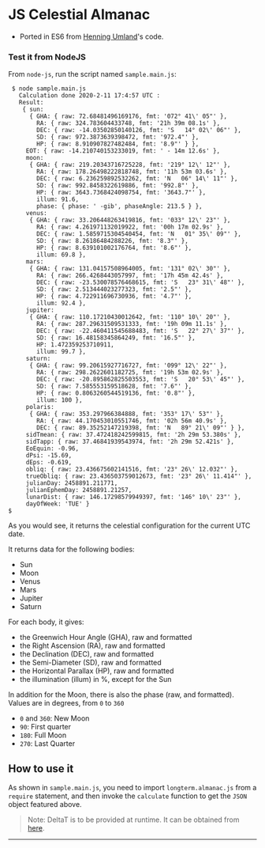 # JS Celestial Almanac
- Ported in ES6 from [Henning Umland](https://www.celnav.de/)'s code.

### Test it from NodeJS
From `node-js`, run the script named `sample.main.js`:
```
 $ node sample.main.js 
   Calculation done 2020-2-11 17:4:57 UTC :
   Result:
    { sun: 
      { GHA: { raw: 72.68481496169176, fmt: '072° 41\' 05"' },
        RA: { raw: 324.783604433748, fmt: '21h 39m 08.1s' },
        DEC: { raw: -14.03502850140126, fmt: 'S   14° 02\' 06"' },
        SD: { raw: 972.3873639398472, fmt: '972.4"' },
        HP: { raw: 8.910907827482484, fmt: '8.9"' } },
     EOT: { raw: -14.210740153233019, fmt: ' - 14m 12.6s' },
     moon: 
      { GHA: { raw: 219.20343716725228, fmt: '219° 12\' 12"' },
        RA: { raw: 178.26498222818748, fmt: '11h 53m 03.6s' },
        DEC: { raw: 6.236259892532262, fmt: 'N   06° 14\' 11"' },
        SD: { raw: 992.8458322619886, fmt: '992.8"' },
        HP: { raw: 3643.7368424098754, fmt: '3643.7"' },
        illum: 91.6,
        phase: { phase: ' -gib', phaseAngle: 213.5 } },
     venus: 
      { GHA: { raw: 33.206448263419816, fmt: '033° 12\' 23"' },
        RA: { raw: 4.261971132019922, fmt: '00h 17m 02.9s' },
        DEC: { raw: 1.5859715304540454, fmt: 'N   01° 35\' 09"' },
        SD: { raw: 8.26186484288226, fmt: '8.3"' },
        HP: { raw: 8.639101002176764, fmt: '8.6"' },
        illum: 69.8 },
     mars: 
      { GHA: { raw: 131.04157508964005, fmt: '131° 02\' 30"' },
        RA: { raw: 266.4268443057997, fmt: '17h 45m 42.4s' },
        DEC: { raw: -23.530078576468615, fmt: 'S   23° 31\' 48"' },
        SD: { raw: 2.513444023277323, fmt: '2.5"' },
        HP: { raw: 4.722911696730936, fmt: '4.7"' },
        illum: 92.4 },
     jupiter: 
      { GHA: { raw: 110.17210430012642, fmt: '110° 10\' 20"' },
        RA: { raw: 287.29631509531333, fmt: '19h 09m 11.1s' },
        DEC: { raw: -22.460411545688483, fmt: 'S   22° 27\' 37"' },
        SD: { raw: 16.48158345864249, fmt: '16.5"' },
        HP: 1.472359253710911,
        illum: 99.7 },
     saturn: 
      { GHA: { raw: 99.20615927716727, fmt: '099° 12\' 22"' },
        RA: { raw: 298.2622601182725, fmt: '19h 53m 02.9s' },
        DEC: { raw: -20.895862825503553, fmt: 'S   20° 53\' 45"' },
        SD: { raw: 7.585553159518628, fmt: '7.6"' },
        HP: { raw: 0.8063260544519136, fmt: '0.8"' },
        illum: 100 },
     polaris: 
      { GHA: { raw: 353.297966384888, fmt: '353° 17\' 53"' },
        RA: { raw: 44.170453010551746, fmt: '02h 56m 40.9s' },
        DEC: { raw: 89.35252147219398, fmt: 'N   89° 21\' 09"' } },
     sidTmean: { raw: 37.472418242599815, fmt: '2h 29m 53.380s' },
     sidTapp: { raw: 37.46841939543974, fmt: '2h 29m 52.421s' },
     EoEquin: -0.96,
     dPsi: -15.69,
     dEps: -0.619,
     obliq: { raw: 23.436675602141516, fmt: '23° 26\' 12.032"' },
     trueObliq: { raw: 23.436503759012673, fmt: '23° 26\' 11.414"' },
     julianDay: 2458891.211771,
     julianEphemDay: 2458891.21257,
     lunarDist: { raw: 146.17298579949397, fmt: '146° 10\' 23"' },
     dayOfWeek: 'TUE' }
$
```

As you would see, it returns the celestial configuration for the current UTC date.

It returns data for the following bodies:
 - Sun
 - Moon
 - Venus
 - Mars
 - Jupiter
 - Saturn
 
For each body, it gives:
- the Greenwich Hour Angle (GHA), raw and formatted
- the Right Ascension (RA), raw and formatted
- the Declination (DEC), raw and formatted
- the Semi-Diameter (SD), raw and formatted
- the Horizontal Parallax (HP), raw and formatted
- the illumination (illum) in %, except for the Sun 

In addition for the Moon, there is also the phase (raw, and formatted).
Values are in degrees, from `0` to `360`
- `0` and `360`: New Moon
- `90`: First quarter
- `180`: Full Moon
- `270`: Last Quarter

## How to use it
As shown in `sample.main.js`, you need to import `longterm.almanac.js` from a `require` statement, and then 
invoke the `calculate` function to get the `JSON` object featured above.

> Note: DeltaT is to be provided at runtime. It can be obtained from [here](http://maia.usno.navy.mil/).

---
